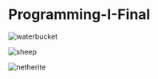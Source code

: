 # Programming-I-Final

![waterbucket](https://user-images.githubusercontent.com/112178449/193343594-028e59a9-cd4c-48ac-a750-0f4f3f398aae.png)

![sheep](https://user-images.githubusercontent.com/112178449/193343625-af7fc364-739a-4fc0-92cc-a6b1d49dd476.png)

![netherite](https://user-images.githubusercontent.com/112178449/193343644-9096eb9f-4014-4693-8f2d-070284fbc7aa.png)

